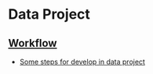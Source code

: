 # Data Project

## [Workflow](https://en.wikipedia.org/wiki/Cross-industry_standard_process_for_data_mining#/media/File:CRISP-DM_Process_Diagram.png)

* [Some steps for develop in data project](https://github.com/aakashtandel/misc_projects/blob/master/Data%20Science%20Workflow%20Project/Data%20Science%20Workflow.pdf)